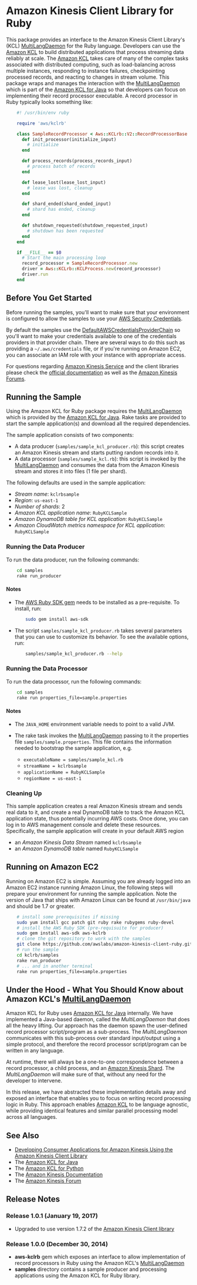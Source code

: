 # Amazon Kinesis Client Library for Ruby

This package provides an interface to the Amazon Kinesis Client Library's (KCL) [MultiLangDaemon][multi-lang-daemon]
for the Ruby language.
Developers can use the [Amazon KCL][amazon-kcl] to build distributed applications that process streaming data reliably
at scale. The [Amazon KCL][amazon-kcl] takes care of many of the complex tasks associated with distributed computing,
such as load-balancing across multiple instances, responding to instance failures, checkpointing processed records,
and reacting to changes in stream volume.
This package wraps and manages the interaction with the [MultiLangDaemon][multi-lang-daemon] which is part of the
[Amazon KCL for Java][amazon-kcl-github] so that developers can focus on implementing their record processor
executable. A record processor in Ruby typically looks something like:

```ruby
    #! /usr/bin/env ruby

    require 'aws/kclrb'

    class SampleRecordProcessor < Aws::KCLrb::V2::RecordProcessorBase
      def init_processor(initialize_input)
        # initialize
      end

      def process_records(process_records_input)
        # process batch of records
      end

      def lease_lost(lease_lost_input)
        # lease was lost, cleanup
      end

      def shard_ended(shard_ended_input)
        # shard has ended, cleanup
      end

      def shutdown_requested(shutdown_requested_input)
        # shutdown has been requested
      end
    end

    if __FILE__ == $0
      # Start the main processing loop
      record_processor = SampleRecordProcessor.new
      driver = Aws::KCLrb::KCLProcess.new(record_processor)
      driver.run
    end
```

## Before You Get Started

Before running the samples, you'll want to make sure that your environment is
configured to allow the samples to use your
[AWS Security Credentials](http://docs.aws.amazon.com/general/latest/gr/aws-security-credentials.html).

By default the samples use the [DefaultAWSCredentialsProviderChain][DefaultAWSCredentialsProviderChain]
so you'll want to make your credentials available to one of the credentials providers in that
provider chain. There are several ways to do this such as providing a `~/.aws/credentials` file,
or if you're running on Amazon EC2, you can associate an IAM role with your instance with appropriate
access.

For questions regarding [Amazon Kinesis Service][amazon-kinesis] and the client libraries please check the
[official documentation][amazon-kinesis-docs] as well as the [Amazon Kinesis Forums][kinesis-forum].

## Running the Sample

Using the Amazon KCL for Ruby package requires the [MultiLangDaemon][multi-lang-daemon] which
is provided by the [Amazon KCL for Java][amazon-kcl-github]. Rake tasks are provided to start the sample
application(s) and download all the required dependencies.

The sample application consists of two components:

* A data producer (`samples/sample_kcl_producer.rb`): this script creates an Amazon Kinesis
  stream and starts putting random records into it.
* A data processor (`samples/sample_kcl.rb`): this script is invoked by the
  [MultiLangDaemon][multi-lang-daemon] and consumes the data from the Amazon Kinesis
  stream and stores it into files (1 file per shard).

The following defaults are used in the sample application:

* *Stream name*: `kclrbsample`
* *Region*: `us-east-1`
* *Number of shards*: 2
* *Amazon KCL application name*: `RubyKCLSample`
* *Amazon DynamoDB table for KCL application*: `RubyKCLSample`
* *Amazon CloudWatch metrics namespace for KCL application*: `RubyKCLSample`

### Running the Data Producer

To run the data producer, run the following commands:

```sh
    cd samples
    rake run_producer
```

#### Notes

* The [AWS Ruby SDK gem][aws-ruby-sdk-gem] needs to be installed as a pre-requisite. To install,
  run:

  ```sh
      sudo gem install aws-sdk
  ```

* The script `samples/sample_kcl_producer.rb` takes several parameters that you can use
  to customize its behavior. To see the available options, run:

  ```sh
      samples/sample_kcl_producer.rb --help
  ```

### Running the Data Processor

To run the data processor, run the following commands:

```sh
    cd samples
    rake run properties_file=sample.properties
```

#### Notes

* The `JAVA_HOME` environment variable needs to point to a valid JVM.
* The rake task invokes the [MultiLangDaemon][multi-lang-daemon] passing to it the
  properties file `samples/sample.properties`. This file contains the
  information needed to bootstrap the sample application, e.g.

  * `executableName = samples/sample_kcl.rb`
  * `streamName = kclrbsample`
  * `applicationName = RubyKCLSample`
  * `regionName = us-east-1`

### Cleaning Up

This sample application creates a real Amazon Kinesis stream and sends real data to it, and
create a real DynamoDB table to track the Amazon KCL application state, thus potentially
incurring AWS costs. Once done, you can log in to AWS management console and delete these
resources. Specifically, the sample application will create in your default AWS region

* an *Amazon Kinesis Data Stream* named `kclrbsample`
* an *Amazon DynamoDB table* named `RubyKCLSample`

## Running on Amazon EC2

Running on Amazon EC2 is simple. Assuming you are already logged into an Amazon EC2
instance running Amazon Linux, the following steps will prepare your environment
for running the sample application. Note the version of Java that ships with
Amazon Linux can be found at `/usr/bin/java` and should be 1.7 or greater.

```sh
    # install some prerequisites if missing
    sudo yum install gcc patch git ruby rake rubygems ruby-devel
    # install the AWS Ruby SDK (pre-requisuite for producer)
    sudo gem install aws-sdk aws-kclrb
    # clone the git repository to work with the samples
    git clone https://github.com/awslabs/amazon-kinesis-client-ruby.git kclrb
    # run the sample
    cd kclrb/samples
    rake run_producer
    # ... and in another terminal
    rake run properties_file=sample.properties
```

## Under the Hood - What You Should Know about Amazon KCL's [MultiLangDaemon][multi-lang-daemon]

Amazon KCL for Ruby uses [Amazon KCL for Java][amazon-kcl-github] internally. We have implemented
a Java-based daemon, called the *MultiLangDaemon* that does all the heavy lifting. Our approach
has the daemon spawn the user-defined record processor script/program as a sub-process. The
*MultiLangDaemon* communicates with this sub-process over standard input/output using a simple
protocol, and therefore the record processor script/program can be written in any language.

At runtime, there will always be a one-to-one correspondence between a record processor, a child process,
and an [Amazon Kinesis Shard][amazon-kinesis-shard]. The *MultiLangDaemon* will make sure of
that, without any need for the developer to intervene.

In this release, we have abstracted these implementation details away and exposed an interface that enables
you to focus on writing record processing logic in Ruby. This approach enables [Amazon KCL][amazon-kcl] to
be language agnostic, while providing identical features and similar parallel processing model across
all languages.

## See Also

* [Developing Consumer Applications for Amazon Kinesis Using the Amazon Kinesis Client Library][amazon-kcl]
* The [Amazon KCL for Java][amazon-kcl-github]
* The [Amazon KCL for Python][amazon-kinesis-python-github]
* The [Amazon Kinesis Documentation][amazon-kinesis-docs]
* The [Amazon Kinesis Forum][kinesis-forum]

## Release Notes

### Release 1.0.1 (January 19, 2017)
* Upgraded to use version 1.7.2 of the [Amazon Kinesis Client library][amazon-kcl-github]

### Release 1.0.0 (December 30, 2014)
* **aws-kclrb** gem which exposes an interface to allow implementation of record processors in Ruby
  using the Amazon KCL's [MultiLangDaemon][multi-lang-daemon]
* **samples** directory contains a sample producer and processing applications using the Amazon KCL
  for Ruby library.

[amazon-kinesis]: http://aws.amazon.com/kinesis
[amazon-kinesis-docs]: http://aws.amazon.com/documentation/kinesis/
[amazon-kinesis-shard]: http://docs.aws.amazon.com/kinesis/latest/dev/key-concepts.html
[amazon-kcl]: http://docs.aws.amazon.com/kinesis/latest/dev/kinesis-record-processor-app.html
[amazon-kcl-github]: https://github.com/awslabs/amazon-kinesis-client
[amazon-kinesis-python-github]: https://github.com/awslabs/amazon-kinesis-client-python
[multi-lang-daemon]: https://github.com/awslabs/amazon-kinesis-client/blob/master/src/main/java/com/amazonaws/services/kinesis/multilang/package-info.java
[DefaultAWSCredentialsProviderChain]: http://docs.aws.amazon.com/AWSJavaSDK/latest/javadoc/com/amazonaws/auth/DefaultAWSCredentialsProviderChain.html
[kinesis-forum]: http://developer.amazonwebservices.com/connect/forum.jspa?forumID=169
[aws-ruby-sdk-gem]: https://rubygems.org/gems/aws-sdk
